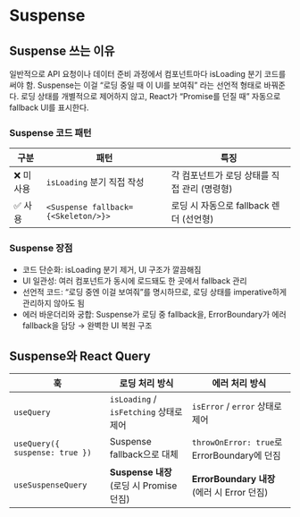 # Suspense

## Suspense 쓰는 이유

일반적으로 API 요청이나 데이터 준비 과정에서 컴포넌트마다 isLoading 분기 코드를 써야 함.
Suspense는 이걸 “로딩 중일 때 이 UI를 보여줘” 라는 선언적 형태로 바꿔준다.
로딩 상태를 개별적으로 제어하지 않고, React가 “Promise를 던질 때” 자동으로 fallback UI를 표시한다.

### Suspense 코드 패턴

| 구분      | 패턴                                | 특징                                         |
| --------- | ----------------------------------- | -------------------------------------------- |
| ❌ 미사용 | `isLoading` 분기 직접 작성          | 각 컴포넌트가 로딩 상태를 직접 관리 (명령형) |
| ✅ 사용   | `<Suspense fallback={<Skeleton/>}>` | 로딩 시 자동으로 fallback 렌더 (선언형)      |

### Suspense 장점

- 코드 단순화: isLoading 분기 제거, UI 구조가 깔끔해짐
- UI 일관성: 여러 컴포넌트가 동시에 로드돼도 한 곳에서 fallback 관리
- 선언적 코드: “로딩 중엔 이걸 보여줘”를 명시하므로, 로딩 상태를 imperative하게 관리하지 않아도 됨
- 에러 바운더리와 궁합: Suspense가 로딩 중 fallback을, ErrorBoundary가 에러 fallback을 담당 → 완벽한 UI 복원 구조

## Suspense와 React Query

| 훅                             | 로딩 처리 방식                           | 에러 처리 방식                              |
| ------------------------------ | ---------------------------------------- | ------------------------------------------- |
| `useQuery`                     | `isLoading` / `isFetching` 상태로 제어   | `isError` / `error` 상태로 제어             |
| `useQuery({ suspense: true })` | Suspense fallback으로 대체               | `throwOnError: true`로 ErrorBoundary에 던짐 |
| `useSuspenseQuery`             | **Suspense 내장** (로딩 시 Promise 던짐) | **ErrorBoundary 내장** (에러 시 Error 던짐) |

